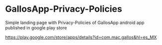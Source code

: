 # GallosApp-Privacy-Policies

Simple landing page with Privacy-Policies of GallosApp android app published in google play store 

https://play.google.com/store/apps/details?id=com.mac.gallos&hl=es_MX
